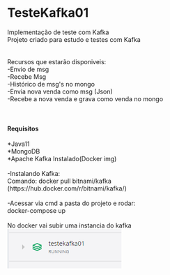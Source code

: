 # TesteKafka01
Implementação de teste com Kafka</br>
Projeto criado para estudo e testes com Kafka</br>
</br></br>
Recursos que estarão disponiveis: </br>
-Envio de msg </br>
-Recebe Msg </br>
-Histórico de msg's no mongo </br>
-Envia nova venda como msg (Json) </br>
-Recebe a nova venda e grava como venda no mongo </br>
 
</br>
<h4>Requisitos</h4>
*Java11  </br>
*MongoDB </br>
*Apache Kafka Instalado(Docker img) </br>
</br>
-Instalando Kafka: </br>
Comando: docker pull bitnami/kafka </br>
(https://hub.docker.com/r/bitnami/kafka/) </br>
 </br>
-Acessar via cmd a pasta do projeto e rodar:  </br>
docker-compose up </br>
</br>
No docker vai subir uma instancia do kafka </br>
<img src="docker_kafka1.png"> </br>